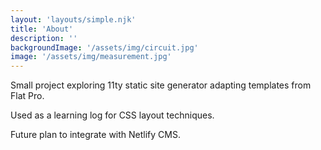 ```yaml
---
layout: 'layouts/simple.njk'
title: 'About'
description: ''
backgroundImage: '/assets/img/circuit.jpg'
image: '/assets/img/measurement.jpg'
---
```


Small project exploring 11ty static site generator adapting templates from Flat Pro.

Used as a learning log for CSS layout techniques.

Future plan to integrate with Netlify CMS.
